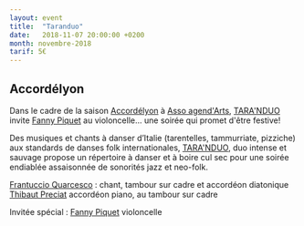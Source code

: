 ```yaml
---
layout: event
title:  "Taranduo"
date:   2018-11-07 20:00:00 +0200
month: novembre-2018
tarif: 5€
---
```


## Accordélyon

Dans le cadre de la saison [Accordélyon](https://www.facebook.com/accordelyon/) à [Asso agend'Arts](https://www.facebook.com/agendarts/), [TARA'NDUO](https://www.facebook.com/taranduo/) invite [Fanny Piquet](https://www.facebook.com/fanochecloche) au violoncelle... une soirée qui promet d'être festive!

Des musiques et chants à danser d’Italie (tarentelles, tammurriate, pizziche) aux standards de danses folk internationales, [TARA'NDUO](https://www.facebook.com/taranduo/), duo intense et sauvage propose un répertoire à danser et à boire cul sec pour une soirée endiablée assaisonnée de sonorités jazz et neo-folk.

[Frantuccio Quarcesco](https://www.facebook.com/frantuccioquarcesco) : chant, tambour sur cadre et accordéon diatonique  
[Thibaut Preciat](https://www.facebook.com/profile.php?id=1444963852) accordéon piano, au tambour sur cadre  

Invitée spécial : [Fanny Piquet](https://www.facebook.com/fanochecloche) violoncelle

